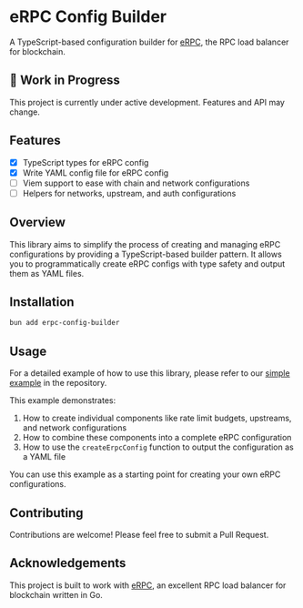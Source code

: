 # eRPC Config Builder

A TypeScript-based configuration builder for [eRPC](https://github.com/erpc/erpc), the RPC load balancer for blockchain.

## 🚧 Work in Progress

This project is currently under active development. Features and API may change.

## Features

- [x] TypeScript types for eRPC config
- [x] Write YAML config file for eRPC config
- [ ] Viem support to ease with chain and network configurations
- [ ] Helpers for networks, upstream, and auth configurations

## Overview

This library aims to simplify the process of creating and managing eRPC configurations by providing a TypeScript-based builder pattern. It allows you to programmatically create eRPC configs with type safety and output them as YAML files.

## Installation

```bash
bun add erpc-config-builder
```

## Usage

For a detailed example of how to use this library, please refer to our [simple example](example/simple.ts) in the repository.

This example demonstrates:

1. How to create individual components like rate limit budgets, upstreams, and network configurations
2. How to combine these components into a complete eRPC configuration
3. How to use the `createErpcConfig` function to output the configuration as a YAML file

You can use this example as a starting point for creating your own eRPC configurations.

## Contributing

Contributions are welcome! Please feel free to submit a Pull Request.

## Acknowledgements

This project is built to work with [eRPC](https://github.com/erpc/erpc), an excellent RPC load balancer for blockchain written in Go.
